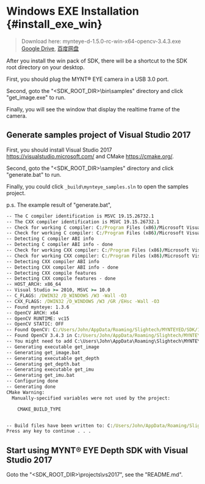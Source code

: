 # Windows EXE Installation {#install_exe_win}

> Download here: mynteye-d-1.5.0-rc-win-x64-opencv-3.4.3.exe [Google Drive](https://drive.google.com/open?id=1rvF440Qco-hNU33L6cQbX8udM6Y0lW-7), [百度网盘](https://pan.baidu.com/s/1cP3Zqyv6CLXuUNG2hAJtDQ)

After you install the win pack of SDK, there will be a shortcut to the SDK root directory on your desktop.

First, you should plug the MYNT® EYE camera in a USB 3.0 port.

Second, goto the "<SDK_ROOT_DIR>\bin\samples" directory and click "get_image.exe" to run.

Finally, you will see the window that display the realtime frame of the camera.

## Generate samples project of Visual Studio 2017

First, you should install Visual Studio 2017 <https://visualstudio.microsoft.com/> and CMake <https://cmake.org/>.

Second, goto the "<SDK_ROOT_DIR>\samples" directory and click "generate.bat" to run.

Finally, you could click `_build\mynteye_samples.sln` to open the samples project.

p.s. The example result of "generate.bat",

```cmd
-- The C compiler identification is MSVC 19.15.26732.1
-- The CXX compiler identification is MSVC 19.15.26732.1
-- Check for working C compiler: C:/Program Files (x86)/Microsoft Visual Studio/2017/Community/VC/Tools/MSVC/14.15.26726/bin/Hostx86/x64/cl.exe
-- Check for working C compiler: C:/Program Files (x86)/Microsoft Visual Studio/2017/Community/VC/Tools/MSVC/14.15.26726/bin/Hostx86/x64/cl.exe -- works
-- Detecting C compiler ABI info
-- Detecting C compiler ABI info - done
-- Check for working CXX compiler: C:/Program Files (x86)/Microsoft Visual Studio/2017/Community/VC/Tools/MSVC/14.15.26726/bin/Hostx86/x64/cl.exe
-- Check for working CXX compiler: C:/Program Files (x86)/Microsoft Visual Studio/2017/Community/VC/Tools/MSVC/14.15.26726/bin/Hostx86/x64/cl.exe -- works
-- Detecting CXX compiler ABI info
-- Detecting CXX compiler ABI info - done
-- Detecting CXX compile features
-- Detecting CXX compile features - done
-- HOST_ARCH: x86_64
-- Visual Studio >= 2010, MSVC >= 10.0
-- C_FLAGS: /DWIN32 /D_WINDOWS /W3 -Wall -O3
-- CXX_FLAGS: /DWIN32 /D_WINDOWS /W3 /GR /EHsc -Wall -O3
-- Found mynteye: 1.3.6
-- OpenCV ARCH: x64
-- OpenCV RUNTIME: vc15
-- OpenCV STATIC: OFF
-- Found OpenCV: C:/Users/John/AppData/Roaming/Slightech/MYNTEYED/SDK/1.3.6/3rdparty/opencv/build (found version "3.4.3")
-- Found OpenCV 3.4.3 in C:/Users/John/AppData/Roaming/Slightech/MYNTEYED/SDK/1.3.6/3rdparty/opencv/build/x64/vc15/lib
-- You might need to add C:\Users\John\AppData\Roaming\Slightech\MYNTEYED\SDK\1.3.6\3rdparty\opencv\build\x64\vc15\bin to your PATH to be able to run your applications.
-- Generating executable get_image
-- Generating get_image.bat
-- Generating executable get_depth
-- Generating get_depth.bat
-- Generating executable get_imu
-- Generating get_imu.bat
-- Configuring done
-- Generating done
CMake Warning:
  Manually-specified variables were not used by the project:

    CMAKE_BUILD_TYPE


-- Build files have been written to: C:/Users/John/AppData/Roaming/Slightech/MYNTEYED/SDK/1.3.6/samples/_build
Press any key to continue . . .
```

## Start using MYNT® EYE Depth SDK with Visual Studio 2017

Goto the "<SDK_ROOT_DIR>\projects\vs2017", see the "README.md".
